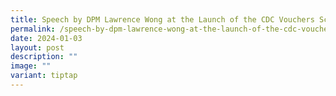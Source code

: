 ```yaml
---
title: Speech by DPM Lawrence Wong at the Launch of the CDC Vouchers Scheme 2024
permalink: /speech-by-dpm-lawrence-wong-at-the-launch-of-the-cdc-vouchers-scheme-2024/
date: 2024-01-03
layout: post
description: ""
image: ""
variant: tiptap
---
```

